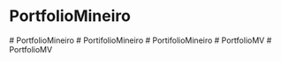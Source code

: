 # PortfolioMineiro
#   P o r t f o l i o M i n e i r o  
 #   P o r t i f o l i o M i n e i r o  
 #   P o r t i f o l i o M i n e i r o  
 #   P o r t f o l i o M V  
 #   P o r t f o l i o M V  
 